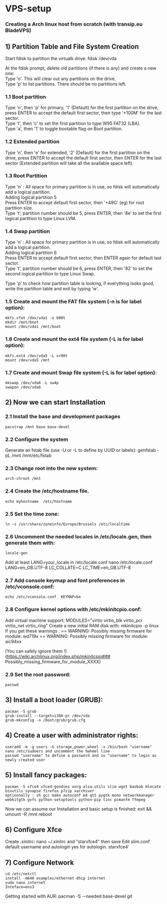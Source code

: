 # VPS-setup
### Creating a Arch linux host from scratch (with transip.eu BladeVPS)

## 1) Partition Table and File System Creation

 Start fdisk to partition the virtualk drive:
	fdisk /dev/vda
	
 At the fdisk prompt, delete old partitions (if there is any) and create a new one:  
 Type 'o'. This will clear out any partitions on the drive.  
 Type 'p' to list partitions. There should be no partitions left.

### 1.1 Boot partition
 Type 'n', then 'p' for primary, '1' (Default) for the first partition on the drive, press ENTER to accept the default first sector, then type '+100M' for the last sector.  
 Type 't', then 'c' to set the first partition to type W95 FAT32 (LBA).  
 Type 'a', then '1' to toggle bootable flag on Boot partition. 

### 1.2 Extended partition
 Type 'n', then 'e' for extended, '2' (Default) for the first partition on the drive, press ENTER to accept the default first sector, then ENTER for the last sector (Extended partition will take all the available space left).

### 1.3 Root Partition
 Type 'n' : All space for primary partition is in use, so fdisk will automatically add a logical partition.  
 Adding logical partition 5  
 Press ENTER to accept default first sector, then '+49G' (eg) for root partition size.  
 Type 't', partition number should be 5, press ENTER, then '8e' to set the first logical partition to type Linux LVM.
 
### 1.4 Swap partition
 Type 'n' : All space for primary partition is in use, so fdisk will automatically add a logical partition.  
 Adding logical partition 6  
 Press ENTER to accept default first sector, then ENTER again for default last sector.  
 Type 't', partition number should be 6, press ENTER, then '82' to set the second logical partition to type Linux Swap.  
  
 Type 'p' to check how partition table is looking, if everything looks good, write the partition table and exit by typing 'w'.

### 1.5 Create and mount the FAT file system (-n is for label option):
	mkfs.vfat /dev/vda1 -n b00t
 	mkdir /mnt/boot
 	mount /dev/vda1 /mnt/boot

### 1.6 Create and mount the ext4 file system (-L is for label option):
 	mkfs.ext4 /dev/vda5 -L vr00t
 	mount /dev/vda5 /mnt
 
### 1.7 Create and mount Swap file system (-L is for label option):
 	mkswap /dev/vda6 -L sw4p
 	swapon /dev/vda6
 
## 2) Now we can start Installation

### 2.1 Install the base and development packages
 	pacstrap /mnt base base-devel
 
### 2.2 Configure the system
 Generate an fstab file (use -U or -L to define by UUID or labels):
 	genfstab -pL /mnt  /mnt/etc/fstab

### 2.3 Change root into the new system:
 	arch-chroot /mnt

### 2.4 Create the /etc/hostname file.
 	echo myhostname  /etc/hostname
 
### 2.5 Set the time zone:
 	ln -s /usr/share/zoneinfo/Europe/Brussels /etc/localtime

### 2.6 Uncomment the needed locales in /etc/locale.gen, then generate them with:
 	locale-gen
 Add at least LANG=your_locale in /etc/locale.conf
 	nano /etc/locale.conf
	LANG=en_GB.UTF-8
	LC_COLLATE=C
	LC_TIME=en_GB.UTF-8
	
### 2.7 Add console keymap and font preferences in /etc/vconsole.conf:
 	echo /etc/vconsole.conf  KEYMAP=be
 
### 2.8 Configure kernel options with /etc/mkinitcpio.conf:
 Add virtual machine support:
	MODULES="virtio virtio_blk virtio_pci virtio_net virtio_ring"
 Create a new initial RAM disk with:
 	mkinitcpio -p linux
 If you get these warnings :
 	== WARNING: Possibly missing firmware for module: wd719x
 	== WARNING: Possibly missing firmware for module: aic94xx
 
[You can safely ignore them !](https://wiki.archlinux.org/index.php/mkinitcpio### Possibly_missing_firmware_for_module_XXXX)
 
### 2.9 Set the root password:
 	passwd
 
## 3) Install a boot loader (GRUB):
 	pacman -S grub
 	grub-install --target=i386-pc /dev/vda
 	grub-mkconfig -o /boot/grub/grub.cfg
 
## 4) Create a user with administrator rights:
 	useradd -m -g users -G storage,power,wheel -s /bin/bash "username"
 	nano /etc/sudoers and uncomment the %wheel line
 	passwd "username" to define a password and su "username" to login as newly created user

## 5) Install fancy packages:
	pacman -S xfce4 xfce4-goodies xorg alsa-utils slim wget baobab mlocate binutils synapse firefox p7zip xarchiver
	optionnally : sh gcc make autoconf m4 qt5 pygtk mono networkmanager webkitgtk gvfs python-setuptools python-pip tinc pcmanfm ffmpeg
	
Now we can assume our Installation and basic setup is finished:
 	exit && umount -R /mnt
 	reboot
 
## 6) Configure Xfce
Create .xinitrc:
	nano ~/.xinitrc and "starxfce4" then save
Edit slim.conf default username and autologin yes for autologin.
	starxfce4'

## 7) Configure Network
	cd /etc/netctl
 	install -m640 examples/ethernet-dhcp internet
 	sudo nano internet
 	Inteface=ens3

 Getting started with AUR:
 pacman -S --needed base-devel git 

